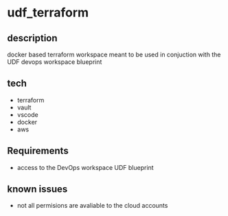 # udf_terraform
## description
docker based terraform workspace meant to be used in conjuction with the 
UDF devops workspace blueprint
## tech
- terraform
- vault
- vscode
- docker
- aws
## Requirements
- access to the DevOps workspace UDF blueprint

## known issues
- not all permisions are avaliable to the cloud accounts